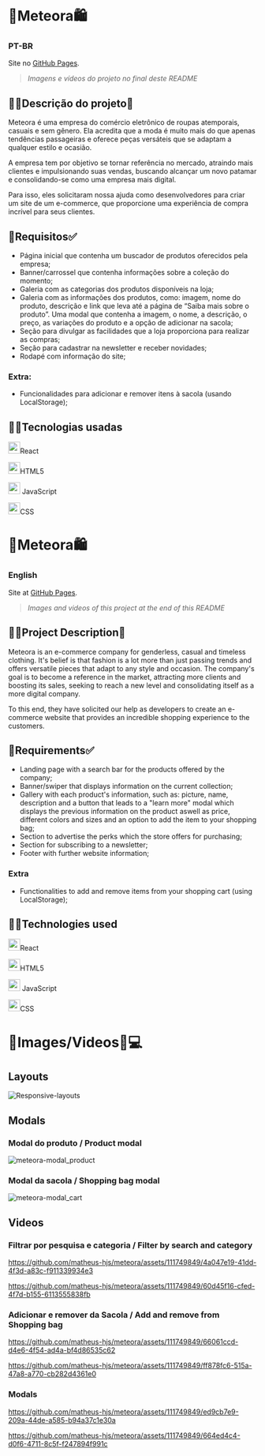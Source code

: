 # 🏪Meteora🛍️
### PT-BR
Site no [GitHub Pages](https://matheus-hjs.github.io/meteora/).
> *Imagens e vídeos do projeto no final deste README*

## 👨‍🏫Descrição do projeto💬
Meteora é uma empresa do comércio eletrônico de roupas atemporais, casuais e sem gênero. Ela acredita que a moda é muito mais do que apenas tendências passageiras e oferece peças versáteis que se adaptam a qualquer estilo e ocasião.

A empresa tem por objetivo se tornar referência no mercado, atraindo mais clientes e impulsionando suas vendas, buscando alcançar um novo patamar e consolidando-se como uma empresa mais digital.

Para isso, eles solicitaram nossa ajuda como desenvolvedores para criar um site de um e-commerce, que proporcione uma experiência de compra incrível para seus clientes.

## 📝Requisitos✅
- Página inicial que contenha um buscador de produtos oferecidos pela empresa;
- Banner/carrossel que contenha informações sobre a coleção do momento;
- Galeria com as categorias dos produtos disponíveis na loja;
- Galeria com as informações dos produtos, como: imagem, nome do produto, descrição e link que leva até a página de “Saiba mais sobre o produto”.
Uma modal que contenha a imagem, o nome, a descrição, o preço, as variações do produto e a opção de adicionar na sacola;
- Seção para divulgar as facilidades que a loja proporciona para realizar as compras;
- Seção para cadastrar na newsletter e receber novidades;
- Rodapé com informação do site;
### Extra:
- Funcionalidades para adicionar e remover itens à sacola (usando LocalStorage);

## 👨‍💻Tecnologias usadas
<img src="https://cdn.jsdelivr.net/gh/devicons/devicon/icons/react/react-original.svg" width=24px; height=24px/>React 

<img src="https://cdn.jsdelivr.net/gh/devicons/devicon/icons/html5/html5-original-wordmark.svg" width=24px; height=24px;/>HTML5

<img src="https://cdn.jsdelivr.net/gh/devicons/devicon/icons/javascript/javascript-original.svg" width=24px; height=24px;/> JavaScript

<img src="https://cdn.jsdelivr.net/gh/devicons/devicon/icons/css3/css3-original-wordmark.svg" width=24px; height=24px;/>CSS

# 🏪Meteora🛍️
### English
Site at [GitHub Pages](https://matheus-hjs.github.io/meteora/).
> *Images and videos of this project at the end of this README*
## 👨‍🏫Project Description💬
Meteora is an e-commerce company for genderless, casual and timeless clothing. It's belief is that fashion is a lot more than just passing trends and offers versatile pieces that adapt to any style and occasion.
The company's goal is to become a reference in the market, attracting more clients and boosting its sales, seeking to reach a new level and consolidating itself as a more digital company.

To this end, they have solicited our help as developers to create an e-commerce website that provides an incredible shopping experience to the customers.

## 📝Requirements✅
- Landing page with a search bar for the products offered by the company;
- Banner/swiper that displays information on the current collection;
- Gallery with each product's information, such as: picture, name, description and a button that leads to a "learn more" modal which displays the previous information on the product aswell as price, different colors and sizes and an option to add the item to your shopping bag;
- Section to advertise the perks which the store offers for purchasing;
- Section for subscribing to a newsletter;
- Footer with further website information;
### Extra
- Functionalities to add and remove items from your shopping cart (using LocalStorage);

## 👨‍💻Technologies used
<img src="https://cdn.jsdelivr.net/gh/devicons/devicon/icons/react/react-original.svg" width=24px; height=24px/>React 

<img src="https://cdn.jsdelivr.net/gh/devicons/devicon/icons/html5/html5-original-wordmark.svg" width=24px; height=24px;/>HTML5

<img src="https://cdn.jsdelivr.net/gh/devicons/devicon/icons/javascript/javascript-original.svg" width=24px; height=24px;/> JavaScript

<img src="https://cdn.jsdelivr.net/gh/devicons/devicon/icons/css3/css3-original-wordmark.svg" width=24px; height=24px;/>CSS

# 🎨Images/Videos📸💻
## Layouts
![Responsive-layouts](https://github.com/matheus-hjs/meteora/assets/111749849/9d88f5c5-8a5d-43cf-8fb2-8bac6380130d)

## Modals
### Modal do produto / Product modal
![meteora-modal_product](https://github.com/matheus-hjs/meteora/assets/111749849/3dcdb723-a2a4-45af-9e3f-719b7c029e4b)
### Modal da sacola / Shopping bag modal
![meteora-modal_cart](https://github.com/matheus-hjs/meteora/assets/111749849/309d0173-1de2-4a82-9f01-d9f735b2dd9e)

## Videos
### Filtrar por pesquisa e categoria / Filter by search and category
https://github.com/matheus-hjs/meteora/assets/111749849/4a047e19-41dd-4f3d-a83c-f911339934e3

https://github.com/matheus-hjs/meteora/assets/111749849/60d45f16-cfed-4f7d-b155-6113555838fb

### Adicionar e remover da Sacola / Add and remove from Shopping bag
https://github.com/matheus-hjs/meteora/assets/111749849/66061ccd-d4e6-4f54-ad4a-bf4d86535c62

https://github.com/matheus-hjs/meteora/assets/111749849/ff878fc6-515a-47a8-a770-cb282d4361e0

### Modals
https://github.com/matheus-hjs/meteora/assets/111749849/ed9cb7e9-209a-44de-a585-b94a37c1e30a

https://github.com/matheus-hjs/meteora/assets/111749849/664ed4c4-d0f6-4711-8c5f-f247894f991c







